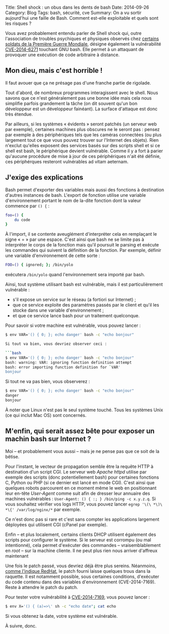 Title: Shell shock : un obus dans les dents de bash
Date: 2014-09-26
Category: Blog
Tags: bash, sécurité, cve
Summary: On a vu sortir aujourd'hui une faille de Bash. Comment est-elle exploitable et quels sont les risques ?

Vous avez probablement entendu parler de Shell shock qui, outre l'association de troubles psychiques et physiques observés chez [certains soldats de la Première Guerre Mondiale](http://fr.wikipedia.org/wiki/Obusite), désigne également la vulnérabilité [CVE-2014-6271](http://www.cert.ssi.gouv.fr/site/CERTFR-2014-ALE-006/index.html) touchant GNU bash. Elle permet à un attaquant de provoquer une exécution de code arbitraire à distance.

## Mon dieu, mais c'est horrible !

Il faut avouer que ça ne présage pas d'une franche partie de rigolade.

Tout d'abord, de nombreux programmes interagissent avec le shell. Nous savons que ce n'est généralement pas une bonne idée mais cela nous simplifie parfois grandement la tâche (on dit souvent qu'un bon développeur est un développeur fainéant). La surface d'attaque est donc très étendue.

Par ailleurs, si les systèmes « évidents » seront patchés (un serveur web par exemple), certaines machines plus obscures ne le seront pas : pensez par exemple à des périphériques tels que les caméras connectées (ou plus largement tout ce que vous pouvez trouver sur l'Internet des objets). Rien n'exclut qu'elles exposent des services basés sur des scripts shell et si ce shell est bash, le périphérique devient vulnérable. Comme il y a fort à parier qu'aucune procédure de mise à jour de ces périphériques n'ait été définie, ces périphérques resteront vulnérables ad vitam aeternam.

## J'exige des explications

Bash permet d'exporter des variables mais aussi des fonctions à destination d'autres instances de bash. L'export de fonction utilise une variable d'environnement portant le nom de la-dite fonction dont la valeur commence par `() {` :

```bash
foo=() {
    du code
}
```

À l'import, il se contente aveuglément d'interpréter cela en remplaçant le signe « = » par une espace. C'est ainsi que bash ne se limite pas à interpréter le corps de la fonction mais qu'il poursuit le parsing et exécute les commandes qui suivent la définition de la fonction. Par exemple, définir une variable d'environnement de cette sorte :

```bash
FOO=() { ignored; }; /bin/yolo
```

exécutera `/bin/yolo` quand l'environnement sera importé par bash.

Ainsi, tout système utilisant bash est vulnérable, mais il est particulièrement vulnérable :

* s'il expose un service sur le réseau (a fortiori sur Internet) ;
* que ce service exploite des paramètres passés par le client et qu'il les stocke dans une variable d'environnement ;
* et que ce service lance bash pour un traitement quelconque.

Pour savoir si votre machine est vulnérable, vous pouvez lancer :

```bash
$ env VAR='() { 0; }; echo danger' bash -c "echo bonjour"

Si tout va bien, vous devriez observer ceci :

```bash
$ env VAR='() { 0; }; echo danger' bash -c "echo bonjour"
bash: warning: VAR: ignoring function definition attempt
bash: error importing function definition for `VAR'
bonjour
```

Si tout ne va pas bien, vous observerez :


```bash
$ env VAR='() { 0; }; echo danger' bash -c "echo bonjour"
danger
bonjour
```

À noter que Linux n'est pas le seul système touché. Tous les systèmes Unix (ce qui inclut Mac OS) sont concernés.

## M'enfin, qui serait assez bête pour exposer un machin bash sur Internet ?

Moi – et probablement vous aussi – mais je ne pense pas que ce soit de la bêtise.

Pour l'instant, le vecteur de propagation semble être la requête HTTP à destination d'un script CGI. Le serveur web _Apache httpd_ utilise par exemple des scripts (donc potentiellement bash) pour certaines fonctions C, Python ou PHP (si ce dernier est lancé en mode CGI). C'est ainsi que quelques robots parcourent en ce moment même le web en positionnant leur en-tête _User-Agent_ comme suit afin de dresser leur annuaire des machines vulnérables : `User-Agent: () { :; } /bin/ping -c x.y.z.q`. Si vous souhaitez vérifier vos logs HTTP, vous pouvez lancer `egrep '\(\ *\)\ *\{' /var/log/nginx/*` par exemple.


Ce n'est donc pas si rare et c'est sans compter les applications largement déployées qui utilisent CGI (cPanel par exemple).

Enfin – et plus localement, certains clients DHCP utilisent également des scripts pour configurer le système. Si le serveur est corrompu (ou mal intentionné), cela permet d'exécuter des commandes – vraisemblablement en _root_ – sur la machine cliente.
Il ne peut plus rien nous arriver d'affreux maintenant

Une fois le patch passé, vous devriez déjà être plus sereins. Néanmoins, [comme l'indique RedHat](https://securityblog.redhat.com/2014/09/24/bash-specially-crafted-environment-variables-code-injection-attack/), le patch fourni laisse quelques trous dans la raquette. Il est notamment possible, sous certaines conditions, d'exécuter du code contenu dans des variables d'environnement (CVE-2014-7169). Reste à attendre le patch du patch.

Pour tester votre vulnérabilité à [CVE-2014-7169](https://cve.mitre.org/cgi-bin/cvename.cgi?name=CVE-2014-7169), vous pouvez lancer :

```bash
$ env X='() { (a)=>\' sh -c "echo date"; cat echo
```

Si vous obtenez la date, votre système est vulnérable.

À suivre, donc.